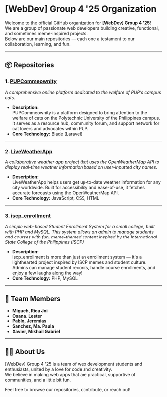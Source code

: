 # [WebDev] Group 4 '25 Organization

Welcome to the official GitHub organization for **[WebDev] Group 4 '25**!  
We are a group of passionate web developers building creative, functional, and sometimes meme-inspired projects.  
Below are our main repositories — each one a testament to our collaboration, learning, and fun.

---

## 📦 Repositories

### 1. [PUPCommeownity](https://github.com/WebDev-Group-4-25/PUPCommeownity)
*A comprehensive online platform dedicated to the welfare of PUP’s campus cats.*

- **Description:**  
  PUPCommeownity is a platform designed to bring attention to the welfare of cats on the Polytechnic University of the Philippines campus. It serves as a resource hub, community forum, and support network for cat lovers and advocates within PUP.
- **Core Technology:** Blade (Laravel)

---

### 2. [LiveWeatherApp](https://github.com/WebDev-Group-4-25/LiveWeatherApp)
*A collaborative weather app project that uses the OpenWeatherMap API to display real-time weather information based on user-inputted city names.*

- **Description:**  
  LiveWeatherApp helps users get up-to-date weather information for any city worldwide. Built for accessibility and ease-of-use, it fetches accurate forecasts using the OpenWeatherMap API.
- **Core Technology:** JavaScript, CSS, HTML

---

### 3. [iscp_enrollment](https://github.com/WebDev-Group-4-25/iscp_enrollment)
*A simple web-based Student Enrollment System for a small college, built with PHP and MySQL. This system allows an admin to manage students and courses with fun, meme-themed content inspired by the International State College of the Philippines (ISCP).*

- **Description:**  
  iscp_enrollment is more than just an enrollment system — it's a lighthearted project inspired by ISCP memes and student culture. Admins can manage student records, handle course enrollments, and enjoy a few laughs along the way!
- **Core Technology:** PHP, MySQL

---

## 👥 Team Members

- **Migueh, Rica Joi**
- **Osana, Lester**
- **Pablo, Jeremias**
- **Sanchez, Ma. Paula**
- **Xavier, Mikhail Gabriel**

---

## 🧑‍💻 About Us

[WebDev] Group 4 '25 is a team of web development students and enthusiasts, united by a love for code and creativity.  
We believe in making web apps that are practical, supportive of communities, and a little bit fun.

Feel free to browse our repositories, contribute, or reach out!
